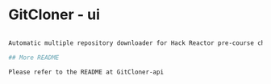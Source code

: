 # GitCloner - ui 

```bash

Automatic multiple repository downloader for Hack Reactor pre-course check-in role.

## More README

Please refer to the README at GitCloner-api
